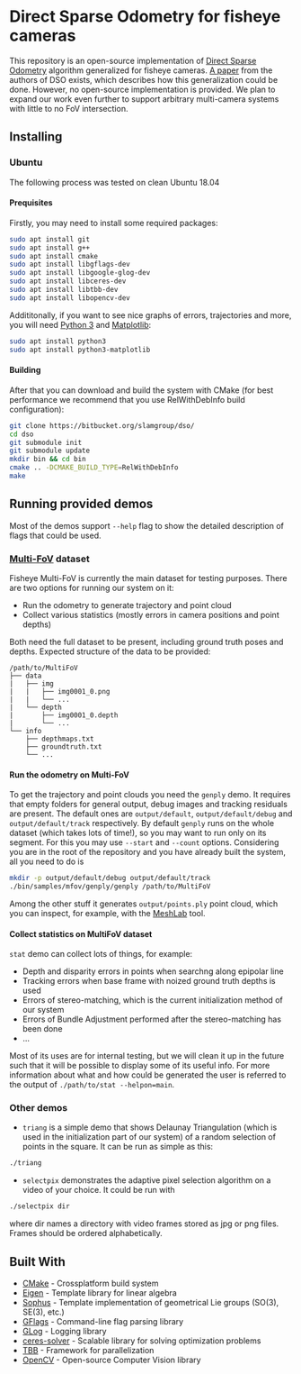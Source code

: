 Direct Sparse Odometry for fisheye cameras
==========================================

This repository is an open-source implementation of [Direct Sparse Odometry](https://ieeexplore.ieee.org/abstract/document/7898369) algorithm generalized for fisheye cameras. [A paper](https://ieeexplore.ieee.org/abstract/document/8410468) from the authors of DSO exists, which describes how this generalization could be done. However, no open-source implementation is provided. We plan to expand our work even further to support arbitrary multi-camera systems with little to no FoV intersection.


Installing
----------

### Ubuntu
The following process was tested on clean Ubuntu 18.04

#### Prequisites
Firstly, you may need to install some required packages:
```bash
sudo apt install git
sudo apt install g++
sudo apt install cmake
sudo apt install libgflags-dev
sudo apt install libgoogle-glog-dev
sudo apt install libceres-dev
sudo apt install libtbb-dev
sudo apt install libopencv-dev
```
Addititonally, if you want to see nice graphs of errors, trajectories and more, you will need [Python 3](https://www.python.org/download/releases/3.0/) and [Matplotlib](https://matplotlib.org/):
```bash
sudo apt install python3
sudo apt install python3-matplotlib
```

#### Building
After that you can download and build the system with CMake (for best performance we recommend that you use RelWithDebInfo build configuration):
```bash
git clone https://bitbucket.org/slamgroup/dso/
cd dso
git submodule init
git submodule update
mkdir bin && cd bin
cmake .. -DCMAKE_BUILD_TYPE=RelWithDebInfo
make
```

Running provided demos
----------------------
Most of the demos support `--help` flag to show the detailed description of flags that could be used.
### [Multi-FoV](http://rpg.ifi.uzh.ch/fov.html) dataset
Fisheye Multi-FoV is currently the main dataset for testing purposes. There are two options for running our system on it:

* Run the odometry to generate trajectory and point cloud 
* Collect various statistics (mostly errors in camera positions and point depths)

Both need the full dataset to be present, including ground truth poses and depths. Expected structure of the data to be provided:
```
/path/to/MultiFoV
├── data
|   ├── img
|   |   ├── img0001_0.png
|   |   └── ...
|   └── depth
|       ├── img0001_0.depth
|       └── ...
└── info
    ├── depthmaps.txt
    ├── groundtruth.txt
    └── ... 
```

#### Run the odometry on Multi-FoV
To get the trajectory and point clouds you need the `genply` demo. It requires that empty folders for general output, debug images and tracking residuals are present. The default ones are `output/default`, `output/default/debug` and `output/default/track` respectively. By default `genply` runs on the whole dataset (which takes lots of time!), so you may want to run only on its segment. For this you may use `--start` and `--count` options. Considering you are in the root of the repository and you have already built the system, all you need to do is
```bash
mkdir -p output/default/debug output/default/track
./bin/samples/mfov/genply/genply /path/to/MultiFoV
```
Among the other stuff it generates `output/points.ply` point cloud, which you can inspect, for example, with the [MeshLab](http://www.meshlab.net/) tool. 

#### Collect statistics on MultiFoV dataset
`stat` demo can collect lots of things, for example:

* Depth and disparity errors in points when searchng along epipolar line
* Tracking errors when base frame with noized ground truth depths is used
* Errors of stereo-matching, which is the current initialization method of our system
* Errors of Bundle Adjustment performed after the stereo-matching has been done
* ...

Most of its uses are for internal testing, but we will clean it up in the future such that it will be possible to display some of its useful info. For more information about what and how could be generated the user is referred to the output of `./path/to/stat --helpon=main`. 

### Other demos

* `triang` is a simple demo that shows Delaunay Triangulation (which is used in the initialization part of our system) of a random selection of points in the square. It can be run as simple as this:
```bash
./triang
```
* `selectpix` demonstrates the adaptive pixel selection algorithm on a video of your choice. It could be run with
```bash
./selectpix dir
```
where dir names a directory with video frames stored as jpg or png files. Frames should be ordered alphabetically.

Built With
----------

* [CMake](https://cmake.org/) - Crossplatform build system
* [Eigen](http://eigen.tuxfamily.org/) - Template library for linear algebra
* [Sophus](https://github.com/strasdat/Sophus) - Template implementation of geometrical Lie groups (SO(3), SE(3), etc.)
* [GFlags](https://github.com/gflags/gflags) - Command-line flag parsing library
* [GLog](https://github.com/google/glog) - Logging library
* [ceres-solver](http://ceres-solver.org/) - Scalable library for solving optimization problems
* [TBB](https://www.threadingbuildingblocks.org/) - Framework for parallelization 
* [OpenCV](https://opencv.org/) - Open-source Computer Vision library
